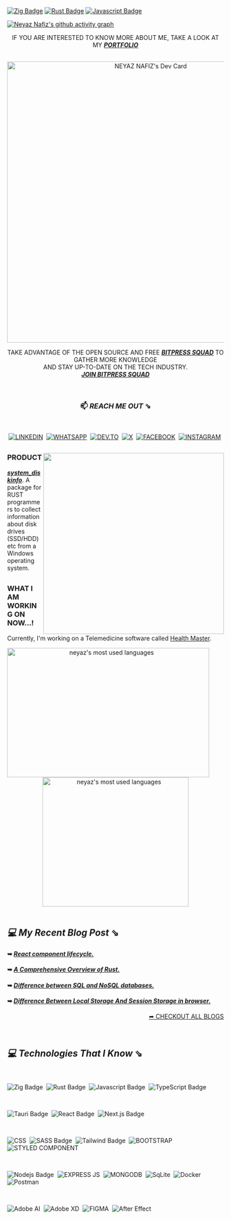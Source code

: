 ##

[![Zig Badge](https://img.shields.io/badge/zig-F7A41D?style=for-the-badge&logo=zig&logoColor=white)](#)
[![Rust Badge](https://img.shields.io/badge/Rust-000000?style=for-the-badge&labelColor=white&logo=rust&logoColor=black)](#)
[![Javascript Badge](https://img.shields.io/badge/-Javascript-F0DB4F?style=for-the-badge&labelColor=black&logo=javascript&logoColor=F0DB4F)](#)

[![Neyaz Nafiz's github activity graph](https://github-readme-activity-graph.vercel.app/graph?username=neyaznafiz&theme=react-dark&bg_color=dark&color=777777&line=5194f0&point=5194f0&hide_border=true)](https://github.com/ashutosh00710/github-readme-activity-graph)

<div align="center">
 
IF YOU ARE INTERESTED TO KNOW MORE ABOUT ME, TAKE A LOOK AT MY **_<a href="https://www.neyaznafiz.xyz" target="_blank">PORTFOLIO</a>_**
 
##

<!-- <a href="https://neyaznafiz.xyz/" target="_blank"> ![neyaznafiz-github-card](./assets/github-card.png) </a><a href="https://app.daily.dev/neyaznafiz"><a href="https://app.daily.dev/neyaznafiz"><img src="https://api.daily.dev/devcards/v2/EhQaXSXNXUJjSBMJrSWlf.png?r=yua&type=default" width="227" alt="NEYAZ NAFIZ's Dev Card"/></a> -->
 <!-- <img src="https://api.daily.dev/devcards/eefc3b6f16304532906cff0456a27984.png?r=qkf" width="227" alt="NEYAZ NAFIZ's Dev Card"/></a> -->
 <!-- <a href="https://app.daily.dev/neyaznafiz"><img src="https://api.daily.dev/devcards/v2/EhQaXSXNXUJjSBMJrSWlf.png?type=wide&r=cae" width="652" alt="NEYAZ NAFIZ's Dev Card"/></a> -->
 <a href="https://app.daily.dev/neyaznafiz"><img src="https://api.daily.dev/devcards/v2/EhQaXSXNXUJjSBMJrSWlf.png?type=wide&r=ivt" width="652" alt="NEYAZ NAFIZ's Dev Card"/></a>
 
TAKE ADVANTAGE OF THE OPEN SOURCE AND FREE **_<a href="https://dly.to/5QsvK8GX6RM">BITPRESS SQUAD</a>_** TO GATHER MORE KNOWLEDGE </br> AND STAY UP-TO-DATE ON THE TECH INDUSTRY. </br> **_<a href="https://dly.to/5QsvK8GX6RM">JOIN BITPRESS SQUAD</a>_**

</br>

  ### 📫  *REACH ME OUT* ⇘ 

 </br>

  <a href="https://www.linkedin.com/in/neyaznafiz/">![LINKEDIN](https://img.shields.io/badge/LinkedIn-0077B5?style=for-the-badge&logo=linkedin&logoColor=white)</a>&nbsp;
  <a href="https://wa.me/+8801303246616" target='_blank'>![WHATSAPP](https://img.shields.io/badge/WhatsApp-25D366?style=for-the-badge&logo=whatsapp&logoColor=white)</a>&nbsp;
  <a href="https://dev.to/neyaznafiz">![DEV.TO](https://img.shields.io/badge/dev.to-0A0A0A?style=for-the-badge&logo=devdotto&logoColor=white)</a>&nbsp;
  <a href="https://twitter.com/neyaznafiz">![X](https://img.shields.io/badge/X-000000?style=for-the-badge&logo=x&logoColor=white)</a>&nbsp;
  <a href="https://www.facebook.com/neyaznafiz">![FACEBOOK](https://img.shields.io/badge/Facebook-1877F2?style=for-the-badge&logo=facebook&logoColor=white)</a>&nbsp;
  <a href="https://instagram.com/neyaznafiz">![INSTAGRAM](	https://img.shields.io/badge/Instagram-E4405F?style=for-the-badge&logo=instagram&logoColor=white)</a>&nbsp;
 
  <!-- IF YOU LIKE WHAT I DO, TAKE A LOOK AT MY **_<a href="https://drive.google.com/file/d/1RJKQbna1BbNCASHx2zt32oz1uYC2_t0B/view?usp=sharing" target="_blank">RESUME</a>_** -->
 

##

<img src="https://github-readme-stats.vercel.app/api?username=neyaznafiz&show_icons=true&theme=graywhite&line_height=38" width="420" align="right">

 <div align="left">

### PRODUCT
 **_<a href="https://crates.io/crates/system_diskinfo" target="_blank">system_diskinfo</a>_**. A package for RUST programmers to collect information about disk drives (SSD/HDD) etc from a Windows operating system.
 ##
 ### WHAT I AM WORKING ON NOW...!
 Currently, I'm working on a Telemedicine software called <a href="https://healthmasterbd.com">Health Master</a>.

</div>

 <img src="https://github-readme-streak-stats.herokuapp.com/?user=neyaznafiz&theme=graywhite" width="470" height="300" alt="neyaz's most used languages" align="left" />

 <img src="https://github-readme-stats.vercel.app/api/top-langs/?username=neyaznafiz&theme=light&count_private=true&layout=compact" width="340" height="300" alt="neyaz's most used languages" />

 <!-- <img src="https://github-readme-stats.vercel.app/api/top-langs/?username=neyaznafiz&theme=graywhite&hide_langs_below=1"> -->

</br>
</br>

<div align="left">

## *💻 My Recent Blog Post* ⇘

#### ➥ *[React component lifecycle.](https://dev.to/neyaznafiz/react-component-lifecycle-3pee)*
#### ➥ *[A Comprehensive Overview of Rust.](https://dev.to/neyaznafiz/--3lb0)*
#### ➥ *[Difference between SQL and NoSQL databases.](https://dev.to/neyaznafiz/difference-between-sql-and-nosql-databases-458j)*
#### ➥ *[Difference Between Local Storage And Session Storage in browser.](https://dev.to/neyaznafiz/difference-between-local-storage-and-session-storage-in-browser-1a5m)*

</div>

<div align="right">
 <a href='https://dev.to/neyaznafiz'> ➦ CHECKOUT ALL BLOGS <a/>
</div>

</div>

</br>
</br>

## *💻 Technologies That I Know* ⇘
</br>

![Zig Badge](https://img.shields.io/badge/zig-F7A41D?style=for-the-badge&logo=zig&logoColor=white)&nbsp;
![Rust Badge](https://img.shields.io/badge/Rust-000000?style=for-the-badge&labelColor=white&logo=rust&logoColor=black)&nbsp;
![Javascript Badge](https://img.shields.io/badge/-Javascript-F0DB4F?style=for-the-badge&labelColor=black&logo=javascript&logoColor=F0DB4F)&nbsp;
![TypeScript Badge](https://img.shields.io/badge/TypeScript-007ACC?style=for-the-badge&logo=typescript&logoColor=white)&nbsp;

</br>

![Tauri Badge](https://img.shields.io/badge/Tauri-FFC131?style=for-the-badge&logo=Tauri&logoColor=white)&nbsp;
![React Badge](https://img.shields.io/badge/React-20232A?style=for-the-badge&logo=react&logoColor=61DAFB)&nbsp;
![Next.js Badge](https://img.shields.io/badge/next.js-000000?style=for-the-badge&logo=nextdotjs&logoColor=white)&nbsp;

</br>

![CSS](https://img.shields.io/badge/CSS3-1572B6?style=for-the-badge&logo=css3&logoColor=white)&nbsp;
![SASS Badge](https://img.shields.io/badge/Sass-CC6699?style=for-the-badge&logo=sass&logoColor=white)&nbsp;
![Tailwind Badge](https://img.shields.io/badge/Tailwind%20CSS-092749?style=for-the-badge&logo=tailwindcss&logoColor=06B6D4&labelColor=000000)&nbsp;
![BOOTSTRAP](https://img.shields.io/badge/Bootstrap-563D7C?style=for-the-badge&logo=bootstrap&logoColor=white)&nbsp;
![STYLED COMPONENT](https://img.shields.io/badge/styled--components-000000?style=for-the-badge&logo=styled-components&logoColor=white)&nbsp;

</br>

![Nodejs Badge](https://img.shields.io/badge/-Nodejs-3C873A?style=for-the-badge&labelColor=black&logo=node.js&logoColor=3C873A)&nbsp;
![EXPRESS JS](https://img.shields.io/badge/Express.js-000000?style=for-the-badge&logo=express&logoColor=white)&nbsp;
![MONGODB](https://img.shields.io/badge/MongoDB-4EA94B?style=for-the-badge&logo=mongodb&logoColor=white)&nbsp;
![SqLite](https://img.shields.io/badge/SQLite-07405E?style=for-the-badge&logo=sqlite&logoColor=white)&nbsp;
![Docker](https://img.shields.io/badge/Docker-2CA5E0?style=for-the-badge&logo=docker&logoColor=white)&nbsp;
![Postman](https://img.shields.io/badge/Postman-FF6C37?style=for-the-badge&logo=Postman&logoColor=white)&nbsp;

</br>

![Adobe AI](https://img.shields.io/badge/Adobe%20Illustrator-251200?style=for-the-badge&logo=adobe%20illustrator&logoColor=EC7322)&nbsp;
![Adobe XD](https://img.shields.io/badge/Adobe%20XD-470137?style=for-the-badge&logo=Adobe%20XD&logoColor=#FF61F6)&nbsp;
![FIGMA](https://img.shields.io/badge/Figma-F24E1E?style=for-the-badge&logo=figma&logoColor=white)&nbsp;
![After Effect](https://img.shields.io/badge/Adobe%20after%20affects-CF96FD?style=for-the-badge&logo=Adobe%20after%20effects&logoColor=393665)&nbsp;


